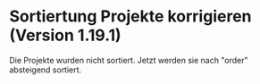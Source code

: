 # Sortiertung Projekte korrigieren (Version 1.19.1)

Die Projekte wurden nicht sortiert. Jetzt werden sie nach "order" absteigend sortiert.
